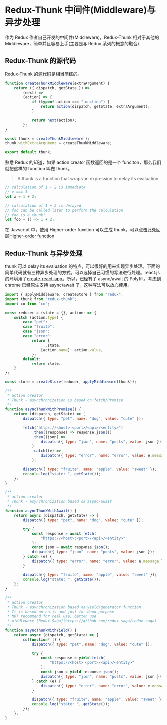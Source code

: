# Redux-Thunk 中间件(Middleware)与异步处理

作为 Redux 作者自己开发的中间件(Middleware)，Redux-Thunk 相对于其他的 Middleware，简单并且容易上手(主要是与 Redux 系列的概念的融合)

## Redux-Thunk 的源代码

Redux-Thunk 的[源代码](https://github.com/gaearon/redux-thunk/blob/master/src/index.js)是相当简练的。

```javascript
function createThunkMiddleware(extraArgument) {
    return ({ dispatch, getState }) =>
        (next) =>
        (action) => {
            if (typeof action === "function") {
                return action(dispatch, getState, extraArgument);
            }

            return next(action);
        };
}

const thunk = createThunkMiddleware();
thunk.withExtraArgument = createThunkMiddleware;

export default thunk;
```

熟悉 Redux 的知道，如果 action creator 函数返回的是一个 funciton，那么我们就把这样的 function 叫做 thunk。

> A thunk is a function that wraps an expression to delay its evaluation.

```javascript
// calculation of 1 + 2 is immediate
// x === 3
let x = 1 + 2;

// calculation of 1 + 2 is delayed
// foo can be called later to perform the calculation
// foo is a thunk!
let foo = () => 1 + 2;
```

在 Javscript 中，使用 Higher-order function 可以生成 thunk。可以点击此处回顾[Higher-order function](./jc9xtmvegeux.md)

## Redux-Thunk 与异步处理

thunk 可以 delay its evaluation 的特点，可以很好的用来实现异步处理。下面的简单代码就有三种异步处理的方式。可以选择自己习惯的写法进行处理。react.js 的环境用了[create-react-app](https://github.com/facebookincubator/create-react-app)。所以，已经有了 async/await 的 Polyfill。考虑到 chrome 已经原生支持 async/await 了，这种写法可以放心使用。

```javascript
import { applyMiddleware, createStore } from "redux";
import thunk from "redux-thunk";
import co from "co";

const reducer = (state = {}, action) => {
    switch (action.type) {
        case "pet":
        case "fruite":
        case "json":
        case "error":
            return {
                ...state,
                [action.name]: action.value,
            };
        default:
            return state;
    }
};

const store = createStore(reducer, applyMiddleware(thunk));

/**
 * action creator
 * Thunk - asynchronization is based on fetch/Promise
 */
function asyncThunkWithPromise() {
    return (dispatch, getState) => {
        dispatch({ type: "pet", name: "dog", value: "cute" });

        fetch("https://<host>:<port>/<api>/<entity>")
            .then((response) => response.json())
            .then((json) =>
                dispatch({ type: "json", name: "posts", value: json })
            )
            .catch((e) =>
                dispatch({ type: "error", name: "error", value: e.message })
            );

        dispatch({ type: "fruite", name: "apple", value: "sweet" });
        console.log("state: ", getState());
    };
}

/**
 * action creator
 * Thunk - asynchronization based on async/await
 */
function asyncThunkWithAwait() {
    return async (dispatch, getState) => {
        dispatch({ type: "pet", name: "dog", value: "cute" });

        try {
            const response = await fetch(
                "https://<host>:<port>/<api>/<entity>"
            );
            const json = await response.json();
            dispatch({ type: "json", name: "posts", value: json });
        } catch (e) {
            dispatch({ type: "error", name: "error", value: e.message });
        }

        dispatch({ type: "fruite", name: "apple", value: "sweet" });
        console.log("state: ", getState());
    };
}

/**
 * action creator
 * Thunk - asynchronization based on yield/generator function
 * It is based on co.js and just for demo purpose
 * NOT recommend for real use, better use
 * middleware [Redux-Saga](https://github.com/redux-saga/redux-saga)
 */
function asyncThunkWithYield() {
    return async (dispatch, getState) => {
        co(function* () {
            dispatch({ type: "pet", name: "dog", value: "cute" });

            try {
                const response = yield fetch(
                    "https://<host>:<port>/<api>/<entity>"
                );
                const json = yield response.json();
                dispatch({ type: "json", name: "posts", value: json });
            } catch (e) {
                dispatch({ type: "error", name: "error", value: e.message });
            }

            dispatch({ type: "fruite", name: "apple", value: "sweet" });
            console.log("state: ", getState());
        });
    };
}
```
